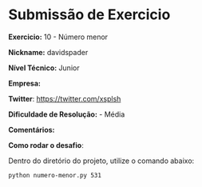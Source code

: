 # Submissão de Exercicio

**Exercicio:** 10 - Número menor

**Nickname:** davidspader

**Nível Técnico:** Junior

**Empresa:**

**Twitter**: https://twitter.com/xsplsh

**Dificuldade de Resolução:** - Média

**Comentários:**

**Como rodar o desafio**:

Dentro do diretório do projeto, utilize o comando abaixo:

```bash
python numero-menor.py 531
```
